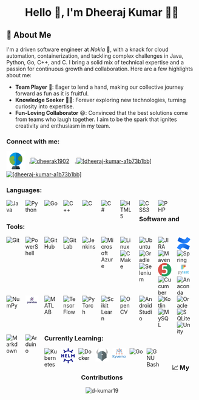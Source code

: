 <h1 align="center">Hello 👋, I'm Dheeraj Kumar 🧑🏻 </h1>

## 🌱 About Me

I'm a driven software engineer at *Nokia* 🚀, with a knack for cloud automation, containerization, and tackling complex challenges in Java, Python, Go, C++, and C. I bring a solid mix of technical expertise and a passion for continuous growth and collaboration. Here are a few highlights about me:

- **Team Player** 🤼: Eager to lend a hand, making our collective journey forward as fun as it is fruitful.
- **Knowledge Seeker** 🕵️‍♂️: Forever exploring new technologies, turning curiosity into expertise.
- **Fun-Loving Collaborator** 😄: Convinced that the best solutions come from teams who laugh together. I aim to be the spark that ignites creativity and enthusiasm in my team.


<!-- <br />
<p align="left">
  <a href="https://github.com/ryo-ma/github-profile-trophy">
    <img src="https://github-profile-trophy.vercel.app/?username=d-kumar19" alt="d-kumar19" title="GitHub Trophy - Dheeraj Kumar" />
  </a>
</p> -->


<h3 align="left">Connect with me:</h3>
<p align="left">
  <a href="./img/website_error.webp" target="blank" title="Portfolio - Dheeraj Kumar">
    <img align="center" src="./img/globe.svg" width="50" style="padding-right:10px;"/>
  </a>
  <a href="https://twitter.com/dheerajk1901" target="blank" title="Twitter - Dheeraj Kumar">
    <img align="center" src="https://skillicons.dev/icons?i=twitter" alt="dheerak1902" width="40" style="padding-right:15px;"/>
  </a>
  <a href="https://www.linkedin.com/in/dheeraj-kumar-a1b73b1bb/" target="blank" title="LinkedIn - Dheeraj Kumar">
    <img align="center" src="https://skillicons.dev/icons?i=linkedin" alt="[dheeraj-kumar-a1b73b1bb]" width="40" style="padding-right:15px;"/>
  </a>
  <a href="https://www.instagram.com/dk_vir19/" target="blank" title="Instagram - Dheeraj Kumar">
    <img align="center" src="https://skillicons.dev/icons?i=instagram" alt="[dheeraj-kumar-a1b73b1bb]" width="40" style="padding-right:15px;"/>
  </a>
</p>


### Languages:

<!-- Backend Languages -->
[<img align="left" alt="Java" title="Java" width="35px" src="https://skillicons.dev/icons?i=java" style="padding-right:15px;" />](#)
[<img align="left" alt="Python" title="Python" width="35px" src="https://skillicons.dev/icons?i=python" style="padding-right:15px;" />](#)
[<img align="left" alt="Go" title="Go" width="35px" src="https://skillicons.dev/icons?i=go" style="padding-right:15px;" />](#)
[<img align="left" alt="C++" title="C++" width="35px" src="https://skillicons.dev/icons?i=cpp" style="padding-right:15px;" />](#)
[<img align="left" alt="C" title="C" width="35px" src="https://skillicons.dev/icons?i=c" style="padding-right:15px;" />](#)
[<img align="left" alt="C#" title="C#" width="35px" src="https://skillicons.dev/icons?i=cs" style="padding-right:15px;" />](#)

<!-- Frontend Languages -->
[<img align="left" alt="HTML5" title="HTML5" width="35px" src="https://skillicons.dev/icons?i=html" style="padding-right:15px;" />](#)
[<img align="left" alt="CSS3" title="CSS3" width="35px" src="https://skillicons.dev/icons?i=css" style="padding-right:15px;" />](#)
[<img align="left" alt="PHP" title="PHP" width="35px" src="https://skillicons.dev/icons?i=php" style="padding-right:15px;" />](#)


<br />

### Software and Tools:
<!-- Cloud-related tools -->
[<img align="left" alt="Git" title="Git" width="35px" src="https://skillicons.dev/icons?i=git" style="padding-right:15px;" />](#)
[<img align="left" alt="PowerShell" title="PowerShell" width="35px" src="https://skillicons.dev/icons?i=powershell" style="padding-right:15px;" />](#)
[<img align="left" alt="GitHub" title="GitHub" width="35px" src="https://skillicons.dev/icons?i=github" style="padding-right:15px;" />](#)
[<img align="left" alt="GitLab" title="GitLab" width="35px" src="https://skillicons.dev/icons?i=gitlab" style="padding-right:15px;" />](#)
[<img align="left" alt="Jenkins" title="Jenkins" width="35px" src="https://skillicons.dev/icons?i=jenkins" style="padding-right:15px;" />](#)
[<img align="left" alt="Microsoft Azure" title="Microsoft Azure" width="35px" src="https://skillicons.dev/icons?i=azure" style="padding-right:15px;" />](#)
[<img align="left" alt="Linux" title="Linux" width="35px" src="https://skillicons.dev/icons?i=linux" style="padding-right:15px;" />](#)
[<img align="left" alt="Ubuntu" title="Ubuntu" width="35px" src="https://skillicons.dev/icons?i=ubuntu" style="padding-right:15px;" />](#)
[<img align="left" alt="JIRA" title="JIRA" width="35px" src="https://www.vectorlogo.zone/logos/atlassian_jira/atlassian_jira-icon.svg" style="padding-right:15px;" />](#)
[<img align="left" alt="Confluence" title="Confluence" width="35px" src="https://github.com/devicons/devicon/blob/v2.15.1/icons/confluence/confluence-original.svg" style="padding-right:15px;" />](#)
[<img align="left" alt="CMake" title="CMake" width="35px" src="https://skillicons.dev/icons?i=cmake" style="padding-right:15px;" />](#)
[<img align="left" alt="Gradle" title="Gradle" width="35px" src="https://skillicons.dev/icons?i=gradle" style="padding-right:15px;" />](#)
[<img align="left" alt="Maven" title="Maven" width="35px" src="https://skillicons.dev/icons?i=maven" style="padding-right:15px;" />](#)
[<img align="left" alt="Spring" title="Spring" width="35px" src="https://skillicons.dev/icons?i=spring" style="padding-right:15px;" />](#)

<!-- Testing tools -->
[<img align="left" alt="Selenium" title="Selenium" width="35px" src="https://skillicons.dev/icons?i=selenium" style="padding-right:15px;" />](#)
[<img align="left" alt="JUnit" title="JUnit" width="35px" src="./img/junit.png" style="padding-right:15px;" />](#)
[<img align="left" alt="PyTest" title="PyTest" width="35px" src="./img/pytest.svg" style="padding-right:15px;" />](#)
[<img align="left" alt="Cucumber" title="Cucumber" width="35px" src="https://www.vectorlogo.zone/logos/cucumberio/cucumberio-icon.svg" style="padding-right:15px;" />](#)

<!-- Mathematical and Python libraries -->
[<img align="left" alt="Anaconda" title="Anaconda" width="35px" src="https://skillicons.dev/icons?i=anaconda" style="padding-right:15px;" />](#)
[<img align="left" alt="NumPy" title="NumPy" width="35px" src="https://www.vectorlogo.zone/logos/numpy/numpy-icon.svg" style="padding-right:15px;" />](#)
[<img align="left" alt="Pandas" title="Pandas" width="35px" src="./img/pandas.png" style="padding-right:15px;" />](#)
[<img align="left" alt="MATLAB" title="MATLAB" width="35px" src="https://skillicons.dev/icons?i=matlab" style="padding-right:15px;" />](#)
[<img align="left" alt="TensorFlow" title="TensorFlow" width="35px" src="https://skillicons.dev/icons?i=tensorflow" style="padding-right:15px;" />](#)
[<img align="left" alt="PyTorch" title="PyTorch" width="35px" src="https://skillicons.dev/icons?i=pytorch" style="padding-right:15px;" />](#)
[<img align="left" alt="Scikit Learn" title="Scikit Learn" width="35px" src="https://upload.wikimedia.org/wikipedia/commons/0/05/Scikit_learn_logo_small.svg" style="padding-right:15px;" />](#)
[<img align="left" alt="OpenCV" title="OpenCV" width="35px" src="https://www.vectorlogo.zone/logos/opencv/opencv-icon.svg" style="padding-right:15px;" />](#)

<!-- Mobile Application Development tools -->
[<img align="left" alt="Android Studio" title="Android Studio" width="35px" src="https://skillicons.dev/icons?i=androidstudio" style="padding-right:15px;" />](#)
[<img align="left" alt="Kotlin" title="Kotlin" width="35px" src="https://skillicons.dev/icons?i=kotlin" style="padding-right:15px;" />](#)

<!-- Database tools -->
[<img align="left" alt="Oracle" title="Oracle" width="35px" src="https://www.vectorlogo.zone/logos/oracle/oracle-icon.svg" style="padding-right:15px;" />](#)
[<img align="left" alt="MySQL" title="MySQL" width="35px" src="https://skillicons.dev/icons?i=mysql" style="padding-right:15px;" />](#)
[<img align="left" alt="SQLite" title="SQLite" width="35px" src="https://skillicons.dev/icons?i=sqlite" style="padding-right:15px;" />](#)

<!-- Remaining tools -->
[<img align="left" alt="Unity" title="Unity" width="35px" src="https://skillicons.dev/icons?i=unity" style="padding-right:15px;" />](#)
[<img align="left" alt="Markdown" title="Markdown" width="35px" src="https://skillicons.dev/icons?i=markdown" style="padding-right:15px;" />](#)
[<img align="left" alt="Arduino" title="Arduino" width="35px" src="https://skillicons.dev/icons?i=arduino" style="padding-right:15px;" />](#)


<br />

### Currently Learning:

<!-- Cloud related tools and Languages -->
[<img align="left" alt="Kubernetes" title="Kubernetes" width="35px" src="https://skillicons.dev/icons?i=kubernetes" style="padding-right:10px;" />](#)
[<img align="left" alt="Helm" title="Helm" width="35px" src="./img/helm.png" style="padding-right:10px;" />](#)
[<img align="left" alt="Docker" title="Docker" width="35px" src="https://skillicons.dev/icons?i=docker" style="padding-right:10px;" />](#)
[<img align="left" alt="Open Policy Agent (OPA)" title="Open Policy Agent (OPA)" width="35px" src="./img/opa.png" style="padding-right:10px;" />](#)
[<img align="left" alt="Kyverno" title="Kyverno" width="35px" src="./img/kyverno.png" style="padding-right:10px;" />](#)
[<img align="left" alt="Go" title="Go" width="35px" src="https://skillicons.dev/icons?i=go" style="padding-right:10px;" />](#)
[<img align="left" alt="GNU Bash" title="GNU Bash" width="35px" src="https://skillicons.dev/icons?i=bash" style="padding-right:10px;" />](#)


<!-- <br />
<h3 align="center">📊 My GitHub Stats</h3>
<p align="center">
  <img src="https://github-readme-stats.vercel.app/api/top-langs?username=d-kumar19&show_icons=true&locale=en&layout=compact" alt="d-kumar19" title="GitHub Stats - Dheeraj Kumar"/>
</p>


<p align="center">
  <img src="https://github-readme-stats.vercel.app/api?username=d-kumar19&show_icons=true&locale=en" alt="d-kumar19" title="GitHub Stats - Dheeraj Kumar"/>
</p> -->


<br />
<h3 align="center">📈 My Contributions</h3>
<p align="center">
  <img src="https://github-readme-streak-stats.herokuapp.com/?user=d-kumar19&" alt="d-kumar19" title="GitHub Contributions - Dheeraj Kumar"/>
</p>

